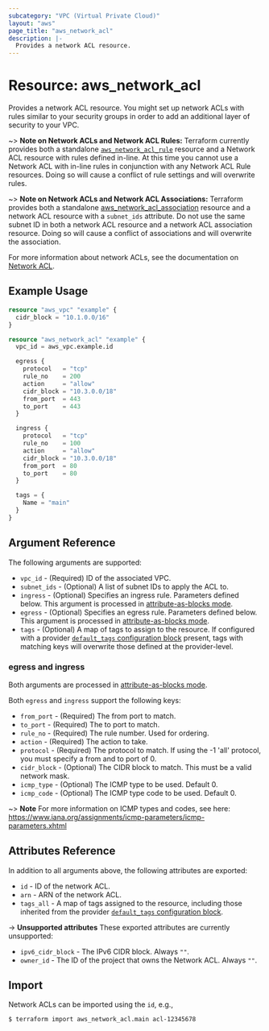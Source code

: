 ```yaml
---
subcategory: "VPC (Virtual Private Cloud)"
layout: "aws"
page_title: "aws_network_acl"
description: |-
  Provides a network ACL resource.
---
```


# Resource: aws_network_acl

Provides a network ACL resource. You might set up network ACLs with rules similar
to your security groups in order to add an additional layer of security to your VPC.

~> **Note on Network ACLs and Network ACL Rules:** Terraform currently
provides both a standalone [`aws_network_acl_rule`][tf-network-acl-rule] resource and a Network ACL resource with rules
defined in-line. At this time you cannot use a Network ACL with in-line rules
in conjunction with any Network ACL Rule resources. Doing so will cause
a conflict of rule settings and will overwrite rules.

~> **Note on Network ACLs and Network ACL Associations:** Terraform provides both a standalone [aws_network_acl_association][tf-network-acl-association]
resource and a network ACL resource with a `subnet_ids` attribute. Do not use the same subnet ID in both a network ACL
resource and a network ACL association resource. Doing so will cause a conflict of associations and will overwrite the association.

For more information about network ACLs, see the documentation on [Network ACL][network-acl].

## Example Usage

```terraform
resource "aws_vpc" "example" {
  cidr_block = "10.1.0.0/16"
}

resource "aws_network_acl" "example" {
  vpc_id = aws_vpc.example.id

  egress {
    protocol   = "tcp"
    rule_no    = 200
    action     = "allow"
    cidr_block = "10.3.0.0/18"
    from_port  = 443
    to_port    = 443
  }

  ingress {
    protocol   = "tcp"
    rule_no    = 100
    action     = "allow"
    cidr_block = "10.3.0.0/18"
    from_port  = 80
    to_port    = 80
  }

  tags = {
    Name = "main"
  }
}
```

## Argument Reference

The following arguments are supported:

* `vpc_id` - (Required) ID of the associated VPC.
* `subnet_ids` - (Optional) A list of subnet IDs to apply the ACL to.
* `ingress` - (Optional) Specifies an ingress rule. Parameters defined below.
  This argument is processed in [attribute-as-blocks mode](https://www.terraform.io/docs/configuration/attr-as-blocks.html).
* `egress` - (Optional) Specifies an egress rule. Parameters defined below.
  This argument is processed in [attribute-as-blocks mode](https://www.terraform.io/docs/configuration/attr-as-blocks.html).
* `tags` - (Optional) A map of tags to assign to the resource. If configured with a provider [`default_tags` configuration block][default-tags] present, tags with matching keys will overwrite those defined at the provider-level.

### egress and ingress

Both arguments are processed in [attribute-as-blocks mode](https://www.terraform.io/docs/configuration/attr-as-blocks.html).

Both `egress` and `ingress` support the following keys:

* `from_port` - (Required) The from port to match.
* `to_port` - (Required) The to port to match.
* `rule_no` - (Required) The rule number. Used for ordering.
* `action` - (Required) The action to take.
* `protocol` - (Required) The protocol to match. If using the -1 'all'
protocol, you must specify a from and to port of 0.
* `cidr_block` - (Optional) The CIDR block to match. This must be a
valid network mask.
* `icmp_type` - (Optional) The ICMP type to be used. Default 0.
* `icmp_code` - (Optional) The ICMP type code to be used. Default 0.

~> **Note** For more information on ICMP types and codes, see here: https://www.iana.org/assignments/icmp-parameters/icmp-parameters.xhtml

## Attributes Reference

In addition to all arguments above, the following attributes are exported:

* `id` - ID of the network ACL.
* `arn` - ARN of the network ACL.
* `tags_all` - A map of tags assigned to the resource, including those inherited from the provider [`default_tags` configuration block][default-tags].

->  **Unsupported attributes**
These exported attributes are currently unsupported:

* `ipv6_cidr_block` - The IPv6 CIDR block. Always `""`.
* `owner_id` - The ID of the project that owns the Network ACL. Always `""`.

## Import

Network ACLs can be imported using the `id`, e.g.,

```
$ terraform import aws_network_acl.main acl-12345678
```

[default-tags]: https://www.terraform.io/docs/providers/aws/index.html#default_tags-configuration-block
[network-acl]: https://docs.cloud.croc.ru/en/services/networks/networkacl.html
[tf-network-acl-association]: network_acl_association.html
[tf-network-acl-rule]: network_acl_rule.html
